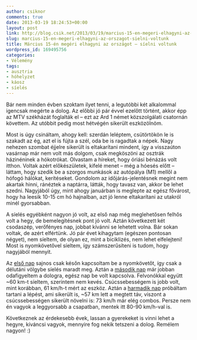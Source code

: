 ```yaml
---
author: csiknor
comments: true
date: 2013-03-19 18:24:53+00:00
layout: post
link: http://blog.csik.net/2013/03/19/marcius-15-en-megeri-elhagyni-az-orszagot-sielni-voltunk/
slug: marcius-15-en-megeri-elhagyni-az-orszagot-sielni-voltunk
title: Március 15-én megéri elhagyni az országot – síelni voltunk
wordpress_id: 169495756
categories:
- Vélemény
tags:
- ausztria
- hóhelyzet
- káosz
- síelés
---
```


Bár nem minden évben szoktam ilyet tenni, a legutóbbi két alkalommal igencsak megérte a dolog. Az előbbi jó pár évvel ezelőtt történt, akkor épp az MTV székházát foglalták el – ezt az Ard 1 német közszolgálati csatornán követtem. Az utóbbit pedig most hétvégén sikerült eszközölnöm.

Most is úgy csináltam, ahogy kell: szerdán leléptem, csütörtökön le is szakadt az ég, azt el is fújta a szél, oda be is ragadtak a népek. Nagy nehezen szombat éjjelre sikerült is eltakarítani mindent, így a visszaúton vasárnap már nem volt más dolgom, csak megköszöni az osztrák házinéninek a hókotrókat. Olvastam a híreket, hogy óriási bénázás volt itthon. Voltak azért előkészületek, kifelé menet – még a hóesés előtt – láttam, hogy szedik be a szorgos munkások az autópálya (M1) mellől a hófogó hálókat, kerítéseket. Gondolom az időjárás-jelentésnek megint nem akartak hinni, ránéztek a naptárra, látták, hogy tavasz van, akkor be lehet szedni. Nagyjából úgy, mint ahogy januárban is meglepte az egész fővárost, hogy ha leesik 10-15 cm hó hajnalban, azt jó lenne eltakarítani az utakról minél gyorsabban.

A síelés egyébként nagyon jó volt, az első nap még meglehetősen felhős volt a hegy, de bemelegítésnek pont jó volt. Aztán következett két csodaszép, verőfényes nap, jobbat kívánni se lehetett volna. Bár sokan voltak, de azért elfértünk. Jó pár évet kihagytam (egészen pontosan négyet), nem síeltem, de olyan ez, mint a biciklizés, nem lehet elfelejteni! Most is nyomkövetővel síeltem, így számszerűsíteni is tudom, hogy nagyjából mennyit.

Az [első nap](http://www.a-trip.com/tracks/view/125939?authkey=MUX80XRxigRtIC4P) sajnos csak későn kapcsoltam be a nyomkövetőt, így csak a délutáni völgybe síelés maradt meg. Aztán a [második nap](http://www.a-trip.com/tracks/view/126033?authkey=5LR5btw7GZwFfTfU) már jobban odafigyeltem a dologra, egész nap be volt kapcsolva. Felvonókkal együtt ~60 km-t síeltem, szerintem nem kevés. Csúcssebességem is jobb volt, mint korábban, 61 km/h-t mért az eszköz. Aztán a [harmadik nap](http://www.a-trip.com/tracks/view/126033?authkey=5LR5btw7GZwFfTfU) próbáltam tartani a lépést, ami sikerült is, ~57 km lett a megtett táv, viszont a csúcssebességen sikerült növelni is: 73 km/h már elég combos. Persze nem én vagyok a leggyorsabb a csapatban, mentek itt 80-90 km/h-val is.

Következnek az érdekesebb évek, lassan a gyerekeket is vinni lehet a hegyre, kíváncsi vagyok, mennyire fog nekik tetszeni a dolog. Remélem nagyon! :)
